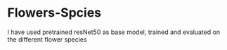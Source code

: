 # Flowers-Spcies
I have used pretrained resNet50 as base model, trained and evaluated on the different flower species
